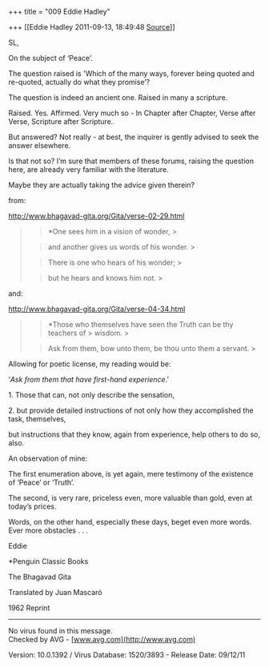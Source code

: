 +++
title = "009 Eddie Hadley"

+++
[[Eddie Hadley	2011-09-13, 18:49:48 [Source](https://groups.google.com/g/samskrita/c/ZaR5FrxWJFs)]]



SL,



 On the subject of ‘Peace’.



The question raised is 'Which of the many ways, forever being quoted and re-quoted, actually do what they promise’?



The question is indeed an ancient one. Raised in many a scripture.

Raised. Yes. Affirmed. Very much so - In Chapter after Chapter, Verse after Verse, Scripture after Scripture.



But answered? Not really - at best, the inquirer is gently advised to seek the answer elsewhere.

Is that not so? I’m sure that members of these forums, raising the question here, are already very familiar with the literature.



Maybe they are actually taking the advice given therein?



 from:

 <http://www.bhagavad-gita.org/Gita/verse-02-29.html>

> 
> > 
> > 
> > 
> > \*One sees him in a vision of wonder, >
> 
> > 
> > and another gives us words of his wonder. >
> 
> > 
> > There is one who hears of his wonder; >
> 
> > 
> > but he hears and knows him not. >
> 

 and:

 <http://www.bhagavad-gita.org/Gita/verse-04-34.html>

> 
> > 
> > 
> > \*Those who themselves have seen the Truth can be thy teachers of > wisdom. >
> 
> > 
> > Ask from them, bow unto them, be thou unto them a servant. >
> 

Allowing for poetic license, my reading would be:



‘*Ask from them that have first-hand experience*.’



1\. Those that can, not only describe the sensation,



2\. but provide detailed instructions of not only how they accomplished the task, themselves,

but instructions that they know, again from experience, help others to do so, also.



An observation of mine:



 The first enumeration above, is yet again, mere testimony of the existence of ‘Peace’ or ‘Truth’.

 The second, is very rare, priceless even, more valuable than gold, even at today’s prices.



Words, on the other hand, especially these days, beget even more words. Ever more obstacles . . .



Eddie



 \*Penguin Classic Books

 The Bhagavad Gita

 Translated by Juan Mascaró

 1962 Reprint

------------------------------------------------------------------------

No virus found in this message.  
Checked by AVG - [www.avg.com](http://www.avg.com)  

Version: 10.0.1392 / Virus Database: 1520/3893 - Release Date: 09/12/11

